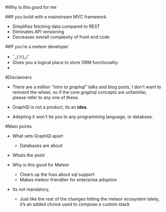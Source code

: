 #Why is this good for me

##If you build with a mainstream MVC framework
- Simplifies fetching data compared to REST
- Eliminates API versioning
- Decreases overall complexity of front end code

##If you’re a meteor developer
- ¯\_(ツ)_/¯
- Gives you a logical place to store ORM functionality
-

#Disclaimers
- There are a million _"intro to graphql"_ talks and blog posts, I don't want to reinvent the wheel, so if the core grqphql concepts are unfamiliar, please refer to any one of these.

- GraphQl is not a product, its an **idea**.

- Adopting it won't tie you to any programming language, or database.

#Main points
- What sets GraphQl apart
  - Databases are about

- Whats the point

- Why is this good for Meteor
  - Clears up the fuss about sql support              <!-- .element: class="fragment" data-fragment-index="1" -->
  - Makes meteor friendlier for enterprise adoption   <!-- .element: class="fragment" data-fragment-index="2" -->


- Its not mandatory,
  - Just like the rest of the changes hitting the meteor ecosystem lately, it’s an added choice used to compose a custom stack
